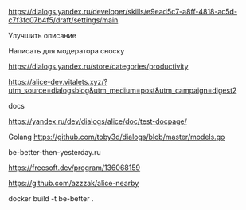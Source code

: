 https://dialogs.yandex.ru/developer/skills/e9ead5c7-a8ff-4818-ac5d-c7f3fc07b4f5/draft/settings/main

Улучшить описание

Написать для модератора сноску

https://dialogs.yandex.ru/store/categories/productivity

https://alice-dev.vitalets.xyz/?utm_source=dialogsblog&utm_medium=post&utm_campaign=digest2

docs

https://yandex.ru/dev/dialogs/alice/doc/test-docpage/

Golang
https://github.com/toby3d/dialogs/blob/master/models.go

be-better-then-yesterday.ru

https://freesoft.dev/program/136068159

https://github.com/azzzak/alice-nearby

docker build -t be-better .